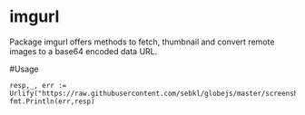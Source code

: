 imgurl
======

Package imgurl offers methods to fetch, thumbnail and convert remote images to a base64 encoded data URL.

#Usage

```
resp,_, err := Urlify("https://raw.githubusercontent.com/sebkl/globejs/master/screenshots/sample_plain.png",100,100)
fmt.Println(err,resp)
```
